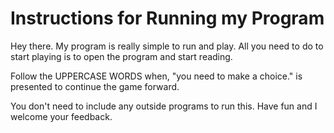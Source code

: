  # Instructions for Running my Program

Hey there. My program is really simple to run and play. All you need to do to start playing is to open the program and start reading. 

Follow the UPPERCASE WORDS when, "you need to make a choice." is presented to continue the game forward.

You don't need to include any outside programs to run this. Have fun and I welcome your feedback.
